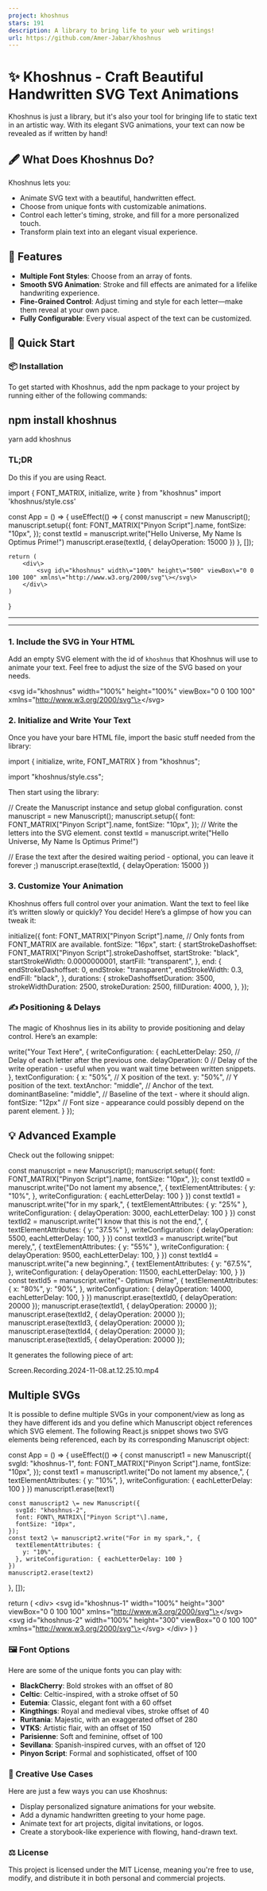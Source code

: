 ```yaml
---
project: khoshnus
stars: 191
description: A library to bring life to your web writings!
url: https://github.com/Amer-Jabar/khoshnus
---
```


✨ Khoshnus - Craft Beautiful Handwritten SVG Text Animations
============================================================

Khoshnus is just a library, but it's also your tool for bringing life to static text in an artistic way. With its elegant SVG animations, your text can now be revealed as if written by hand!

🖋️ What Does Khoshnus Do?
--------------------------

Khoshnus lets you:

-   Animate SVG text with a beautiful, handwritten effect.
-   Choose from unique fonts with customizable animations.
-   Control each letter's timing, stroke, and fill for a more personalized touch.
-   Transform plain text into an elegant visual experience.

🎨 Features
-----------

-   **Multiple Font Styles**: Choose from an array of fonts.
-   **Smooth SVG Animation**: Stroke and fill effects are animated for a lifelike handwriting experience.
-   **Fine-Grained Control**: Adjust timing and style for each letter—make them reveal at your own pace.
-   **Fully Configurable**: Every visual aspect of the text can be customized.

🚀 Quick Start
--------------

### 📦 Installation

To get started with Khoshnus, add the npm package to your project by running either of the following commands:

npm install khoshnus
--------------------
yarn add khoshnus

### TL;DR

Do this if you are using React.

import { FONT\_MATRIX, initialize, write } from "khoshnus"
import 'khoshnus/style.css'

const App \= () \=> {
    useEffect(() \=> {
        const manuscript \= new Manuscript();
        manuscript.setup({
            font: FONT\_MATRIX\["Pinyon Script"\].name,
            fontSize: "10px",
        });
        const textId \= manuscript.write("Hello Universe, My Name Is Optimus Prime!")
        manuscript.erase(textId, { delayOperation: 15000 })
    }, \[\]);

    return (
        <div\>
            <svg id\="khoshnus" width\="100%" height\="500" viewBox\="0 0 100 100" xmlns\="http://www.w3.org/2000/svg"\></svg\>
        </div\>
    )
}

* * *

* * *

### 1\. Include the SVG in Your HTML

Add an empty SVG element with the id of `khoshnus` that Khoshnus will use to animate your text. Feel free to adjust the size of the SVG based on your needs.

<svg id\="khoshnus" width\="100%" height\="100%" viewBox\="0 0 100 100" xmlns\="http://www.w3.org/2000/svg"\></svg\>

### 2\. Initialize and Write Your Text

Once you have your bare HTML file, import the basic stuff needed from the library:

import { initialize, write, FONT\_MATRIX } from "khoshnus";

import "khoshnus/style.css";

Then start using the library:

// Create the Manuscript instance and setup global configuration.
const manuscript \= new Manuscript();
manuscript.setup({
    font: FONT\_MATRIX\["Pinyon Script"\].name,
    fontSize: "10px",
});
// Write the letters into the SVG element.
const textId \= manuscript.write("Hello Universe, My Name Is Optimus Prime!")

// Erase the text after the desired waiting period - optional, you can leave it forever ;)
manuscript.erase(textId, { delayOperation: 15000 })

### 3\. Customize Your Animation

Khoshnus offers full control over your animation. Want the text to feel like it’s written slowly or quickly? You decide! Here’s a glimpse of how you can tweak it:

initialize({
    font: FONT\_MATRIX\["Pinyon Script"\].name, // Only fonts from FONT\_MATRIX are available.
    fontSize: "16px",
    start: {
        startStrokeDashoffset: FONT\_MATRIX\["Pinyon Script"\].strokeDashoffset,
        startStroke: "black",
        startStrokeWidth: 0.0000000001,
        startFill: "transparent",
    },
    end: {
        endStrokeDashoffset: 0,
        endStroke: "transparent",
        endStrokeWidth: 0.3,
        endFill: "black",
    },
    durations: {
        strokeDashoffsetDuration: 3500,
        strokeWidthDuration: 2500,
        strokeDuration: 2500,
        fillDuration: 4000,
    },
});

### ✍️ Positioning & Delays

The magic of Khoshnus lies in its ability to provide positioning and delay control. Here’s an example:

write("Your Text Here", {
    writeConfiguration: {
        eachLetterDelay: 250, // Delay of each letter after the previous one.
        delayOperation: 0 // Delay of the write operation - useful when you want wait time between written snippets.
    },
    textConfiguration: {
        x: "50%", // X position of the text.
        y: "50%", // Y position of the text.
        textAnchor: "middle", // Anchor of the text.
        dominantBaseline: "middle", // Baseline of the text - where it should align.
        fontSize: "12px" // Font size - appearance could possibly depend on the parent element.
    }
});

💡 Advanced Example
-------------------

Check out the following snippet:

const manuscript \= new Manuscript();
manuscript.setup({
    font: FONT\_MATRIX\["Pinyon Script"\].name,
    fontSize: "10px",
});
const textId0 \= manuscript.write("Do not lament my absence,", {
    textElementAttributes: { y: "10%", },
    writeConfiguration: { eachLetterDelay: 100 }
})
const textId1 \= manuscript.write("for in my spark,", {
    textElementAttributes: { y: "25%" },
    writeConfiguration: {
        delayOperation: 3000,
        eachLetterDelay: 100
    }
})
const textId2 \= manuscript.write("I know that this is not the end,", {
    textElementAttributes: { y: "37.5%" },
    writeConfiguration: {
        delayOperation: 5500,
        eachLetterDelay: 100,
    }
})
const textId3 \= manuscript.write("but merely,", {
    textElementAttributes: { y: "55%" },
    writeConfiguration: {
        delayOperation: 9500,
        eachLetterDelay: 100,
    }
})
const textId4 \= manuscript.write("a new beginning.", {
    textElementAttributes: { y: "67.5%", },
    writeConfiguration: {
        delayOperation: 11500,
        eachLetterDelay: 100,
    }
})
const textId5 \= manuscript.write("- Optimus Prime", {
    textElementAttributes: {
        x: "80%",
        y: "90%",
    }, writeConfiguration: {
        delayOperation: 14000,
        eachLetterDelay: 100,
    }
})
manuscript.erase(textId0, { delayOperation: 20000 });
manuscript.erase(textId1, { delayOperation: 20000 });
manuscript.erase(textId2, { delayOperation: 20000 });
manuscript.erase(textId3, { delayOperation: 20000 });
manuscript.erase(textId4, { delayOperation: 20000 });
manuscript.erase(textId5, { delayOperation: 20000 });

It generates the following piece of art:

Screen.Recording.2024-11-08.at.12.25.10.mp4

Multiple SVGs
-------------

It is possible to define multiple SVGs in your component/view as long as they have different ids and you define which Manuscript object references which SVG element. The following React.js snippet shows two SVG elements being referenced, each by its corresponding Manuscript object:

const App \= () \=> {
  useEffect(() \=> {
    const manuscript1 \= new Manuscript({
      svgId: "khoshnus-1",
      font: FONT\_MATRIX\["Pinyon Script"\].name,
      fontSize: "10px",
    });
    const text1 \= manuscript1.write("Do not lament my absence,", {
      textElementAttributes: {
        y: "10%",
      }, writeConfiguration: { eachLetterDelay: 100 }
    })
    manuscript1.erase(text1)
    
    const manuscript2 \= new Manuscript({
      svgId: "khoshnus-2",
      font: FONT\_MATRIX\["Pinyon Script"\].name,
      fontSize: "10px",
    });
    const text2 \= manuscript2.write("For in my spark,", {
      textElementAttributes: {
        y: "10%",
      }, writeConfiguration: { eachLetterDelay: 100 }
    })
    manuscript2.erase(text2)
  }, \[\]);

  return (
    <div\>
      <svg id\="khoshnus-1" width\="100%" height\="300" viewBox\="0 0 100 100" xmlns\="http://www.w3.org/2000/svg"\></svg\>
      <svg id\="khoshnus-2" width\="100%" height\="300" viewBox\="0 0 100 100" xmlns\="http://www.w3.org/2000/svg"\></svg\>
      </div\>
  )
}

### 🖼️ Font Options

Here are some of the unique fonts you can play with:

-   **BlackCherry**: Bold strokes with an offset of 80
-   **Celtic**: Celtic-inspired, with a stroke offset of 50
-   **Eutemia**: Classic, elegant font with a 60 offset
-   **Kingthings**: Royal and medieval vibes, stroke offset of 40
-   **Ruritania**: Majestic, with an exaggerated offset of 280
-   **VTKS**: Artistic flair, with an offset of 150
-   **Parisienne**: Soft and feminine, offset of 100
-   **Sevillana**: Spanish-inspired curves, with an offset of 120
-   **Pinyon Script**: Formal and sophisticated, offset of 100

### 🌟 Creative Use Cases

Here are just a few ways you can use Khoshnus:

-   Display personalized signature animations for your website.
-   Add a dynamic handwritten greeting to your home page.
-   Animate text for art projects, digital invitations, or logos.
-   Create a storybook-like experience with flowing, hand-drawn text.

### ⚖️ License

This project is licensed under the MIT License, meaning you're free to use, modify, and distribute it in both personal and commercial projects.
